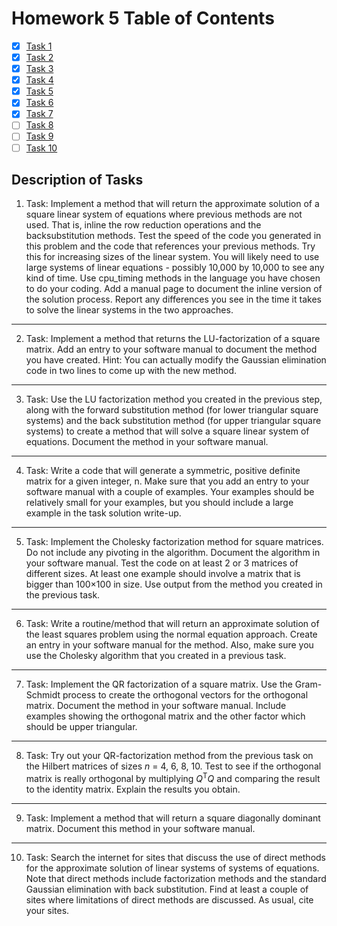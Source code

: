 # Homework 5 Table of Contents

- [x] [Task 1](./Software_Manual/direct_ge_bsin.md)
- [x] [Task 2](./Software_Manual/lu_factor.md)
- [x] [Task 3](./Software_Manual/lu_solve.md)
- [x] [Task 4](./Software_Manual/spd_mat_gen.md)
- [x] [Task 5](./Software_Manual/cholesky_factor.md)
- [x] [Task 6](./Software_Manual/solve_normal_equations.md) 
- [x] [Task 7](./Software_Manual/qr_factor_modgs.md)
- [ ] [Task 8](https://bolanderc.github.io/math5610)
- [ ] [Task 9](https://bolanderc.github.io/math5610)
- [ ] [Task 10](https://bolanderc.github.io/math5610)

## Description of Tasks

1. Task: Implement a method that will return the approximate solution of a square linear system of equations where previous methods are not used. That is, inline the row reduction operations and the backsubstitution methods. Test the speed of the code you generated in this problem and the code that references your previous methods. Try this for increasing sizes of the linear system. You will likely need to use large systems of linear equations - possibly 10,000 by 10,000 to see any kind of time. Use cpu_timing methods in the language you have chosen to do your coding. Add a manual page to document the inline version of the solution process. Report any differences you see in the time it takes to solve the linear systems in the two approaches.

------

2. Task: Implement a method that returns the LU-factorization of a square matrix. Add an entry to your software manual to document the method you have created. Hint: You can actually modify the Gaussian elimination code in two lines to come up with the new method.

------

3. Task: Use the LU factorization method you created in the previous step, along with the forward substitution method (for lower triangular square systems) and the back substitution method (for upper triangular square systems) to create a method that will solve a square linear system of equations. Document the method in your software manual.

------

4. Task: Write a code that will generate a symmetric, positive definite matrix for a given integer, n. Make sure that you add an entry to your software manual with a couple of examples. Your examples should be relatively small for your examples, but you should include a large example in the task solution write-up.

------

5. Task: Implement the Cholesky factorization method for square matrices. Do not include any pivoting in the algorithm. Document the algorithm in your software manual. Test the code on at least 2 or 3 matrices of different sizes. At least one example should involve a matrix that is bigger than 100×100 in size. Use output from the method you created in the previous task.

------

6. Task: Write a routine/method that will return an approximate solution of the least squares problem using the normal equation approach. Create an entry in your software manual for the method. Also, make sure you use the Cholesky algorithm that you created in a previous task.

------

7. Task: Implement the QR factorization of a square matrix. Use the Gram-Schmidt process to create the orthogonal vectors for the orthogonal matrix. Document the method in your software manual. Include examples showing the orthogonal matrix and the other factor which should be upper triangular.

------

8. Task: Try out your QR-factorization method from the previous task on the Hilbert matrices of sizes *n* = 4, 6, 8, 10. Test to see if the orthogonal matrix is really orthogonal by multiplying *Q*<sup>T</sup>*Q* and comparing the result to the identity matrix. Explain the results you obtain.

------

9. Task: Implement a method that will return a square diagonally dominant matrix. Document this method in your software manual.

------

10. Task: Search the internet for sites that discuss the use of direct methods for the approximate solution of linear systems of systems of equations. Note that direct methods include factorization methods and the standard Gaussian elimination with back substitution. Find at least a couple of sites where limitations of direct methods are discussed. As usual, cite your sites.

